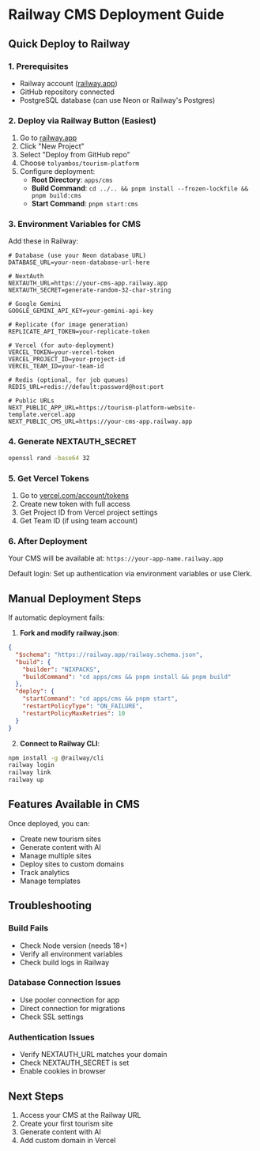 # Railway CMS Deployment Guide

## Quick Deploy to Railway

### 1. Prerequisites
- Railway account ([railway.app](https://railway.app))
- GitHub repository connected
- PostgreSQL database (can use Neon or Railway's Postgres)

### 2. Deploy via Railway Button (Easiest)

1. Go to [railway.app](https://railway.app)
2. Click "New Project"
3. Select "Deploy from GitHub repo"
4. Choose `tolyambos/tourism-platform`
5. Configure deployment:
   - **Root Directory**: `apps/cms`
   - **Build Command**: `cd ../.. && pnpm install --frozen-lockfile && pnpm build:cms`
   - **Start Command**: `pnpm start:cms`

### 3. Environment Variables for CMS

Add these in Railway:

```env
# Database (use your Neon database URL)
DATABASE_URL=your-neon-database-url-here

# NextAuth
NEXTAUTH_URL=https://your-cms-app.railway.app
NEXTAUTH_SECRET=generate-random-32-char-string

# Google Gemini
GOOGLE_GEMINI_API_KEY=your-gemini-api-key

# Replicate (for image generation)
REPLICATE_API_TOKEN=your-replicate-token

# Vercel (for auto-deployment)
VERCEL_TOKEN=your-vercel-token
VERCEL_PROJECT_ID=your-project-id
VERCEL_TEAM_ID=your-team-id

# Redis (optional, for job queues)
REDIS_URL=redis://default:password@host:port

# Public URLs
NEXT_PUBLIC_APP_URL=https://tourism-platform-website-template.vercel.app
NEXT_PUBLIC_CMS_URL=https://your-cms-app.railway.app
```

### 4. Generate NEXTAUTH_SECRET
```bash
openssl rand -base64 32
```

### 5. Get Vercel Tokens
1. Go to [vercel.com/account/tokens](https://vercel.com/account/tokens)
2. Create new token with full access
3. Get Project ID from Vercel project settings
4. Get Team ID (if using team account)

### 6. After Deployment

Your CMS will be available at: `https://your-app-name.railway.app`

Default login: Set up authentication via environment variables or use Clerk.

## Manual Deployment Steps

If automatic deployment fails:

1. **Fork and modify railway.json**:
```json
{
  "$schema": "https://railway.app/railway.schema.json",
  "build": {
    "builder": "NIXPACKS",
    "buildCommand": "cd apps/cms && pnpm install && pnpm build"
  },
  "deploy": {
    "startCommand": "cd apps/cms && pnpm start",
    "restartPolicyType": "ON_FAILURE",
    "restartPolicyMaxRetries": 10
  }
}
```

2. **Connect to Railway CLI**:
```bash
npm install -g @railway/cli
railway login
railway link
railway up
```

## Features Available in CMS

Once deployed, you can:
- Create new tourism sites
- Generate content with AI
- Manage multiple sites
- Deploy sites to custom domains
- Track analytics
- Manage templates

## Troubleshooting

### Build Fails
- Check Node version (needs 18+)
- Verify all environment variables
- Check build logs in Railway

### Database Connection Issues
- Use pooler connection for app
- Direct connection for migrations
- Check SSL settings

### Authentication Issues
- Verify NEXTAUTH_URL matches your domain
- Check NEXTAUTH_SECRET is set
- Enable cookies in browser

## Next Steps

1. Access your CMS at the Railway URL
2. Create your first tourism site
3. Generate content with AI
4. Add custom domain in Vercel